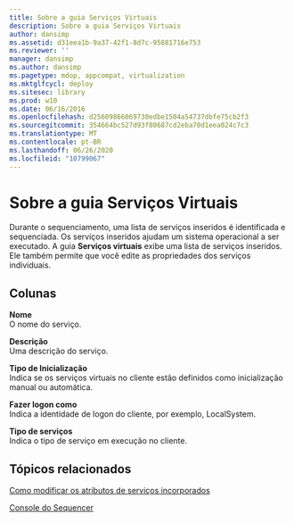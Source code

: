 ```yaml
---
title: Sobre a guia Serviços Virtuais
description: Sobre a guia Serviços Virtuais
author: dansimp
ms.assetid: d31eea1b-9a37-42f1-8d7c-95881716e753
ms.reviewer: ''
manager: dansimp
ms.author: dansimp
ms.pagetype: mdop, appcompat, virtualization
ms.mktglfcycl: deploy
ms.sitesec: library
ms.prod: w10
ms.date: 06/16/2016
ms.openlocfilehash: d25609866069730edbe1504a54737dbfe75cb2f3
ms.sourcegitcommit: 354664bc527d93f80687cd2eba70d1eea024c7c3
ms.translationtype: MT
ms.contentlocale: pt-BR
ms.lasthandoff: 06/26/2020
ms.locfileid: "10799067"
---
```

# Sobre a guia Serviços Virtuais


Durante o sequenciamento, uma lista de serviços inseridos é identificada e sequenciada. Os serviços inseridos ajudam um sistema operacional a ser executado. A guia **Serviços virtuais** exibe uma lista de serviços inseridos. Ele também permite que você edite as propriedades dos serviços individuais.

## Colunas


<a href="" id="name"></a>**Nome**  
O nome do serviço.

<a href="" id="description"></a>**Descrição**  
Uma descrição do serviço.

<a href="" id="startup-type"></a>**Tipo de Inicialização**  
Indica se os serviços virtuais no cliente estão definidos como inicialização manual ou automática.

<a href="" id="logon-as"></a>**Fazer logon como**  
Indica a identidade de logon do cliente, por exemplo, LocalSystem.

<a href="" id="services-type"></a>**Tipo de serviços**  
Indica o tipo de serviço em execução no cliente.

## Tópicos relacionados


[Como modificar os atributos de serviços incorporados](how-to-modify-attributes-of-embedded-services.md)

[Console do Sequencer](sequencer-console.md)

 

 






